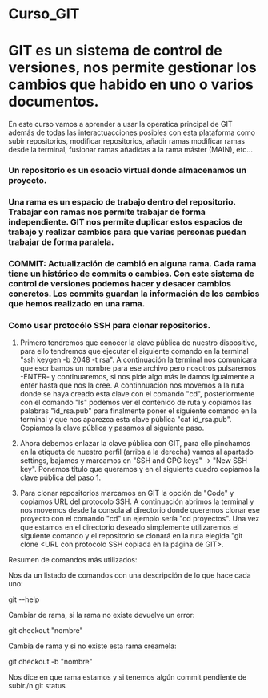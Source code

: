 # Curso_GIT

# GIT es un sistema de control de versiones, nos permite gestionar los cambios que habido en uno o varios documentos.

En este curso vamos a aprender a usar la operatica principal de GIT además de todas las interactuacciones posibles con esta plataforma como subir repositorios, modificar repositorios, añadir ramas modificar ramas desde la terminal, fusionar ramas añadidas a la rama máster (MAIN), etc...

### Un repositorio es un esoacio virtual donde almacenamos un proyecto.

### Una rama es un espacio de trabajo dentro del repositorio. Trabajar con ramas nos permite trabajar de forma independiente. GIT nos permite duplicar estos espacios de trabajo y realizar cambios para que varias personas puedan trabajar de forma paralela.

### COMMIT: Actualización de cambió en alguna rama. Cada rama tiene un histórico de commits o cambios. Con este sistema de control de versiones podemos hacer y desacer cambios concretos. Los commits guardan la información de los cambios que hemos realizado en una rama.

### Como usar protocólo SSH para clonar repositorios.

1. Primero tendremos que conocer la clave pública de nuestro dispositivo, para ello tendremos que ejecutar el siguiente comando en la terminal "ssh keygen -b 2048 -t rsa". A continuación la terminal nos comunicara que escribamos un nombre para ese archivo pero nosotros pulsaremos -ENTER- y continuaremos, si nos pide algo más le damos igualmente a enter hasta que nos la cree. A continnuación nos movemos a la ruta donde se haya creado esta clave con el comando "cd", posteriormente con el comando "ls" podemos ver el contenido de ruta y copiamos las palabras "id_rsa.pub" para finalmente poner el siguiente comando en la terminal y que nos aparezca esta clave pública "cat id_rsa.pub". Copiamos la clave pública y pasamos al siguiente paso.

2. Ahora debemos enlazar la clave pública con GIT, para ello pinchamos en la etiqueta de nuestro perfil (arriba a la derecha) vamos al apartado settings, bajamos y marcamos en "SSH and GPG keys" -> "New SSH key". Ponemos título que queramos y en el siguiente cuadro copiamos la clave pública del paso 1.

3. Para clonar repositorios marcamos en GIT la opción de "Code" y copiamos URL del protocolo SSH. A continuación abrimos la terminal y nos movemos desde la consola al directorio donde queremos clonar ese proyecto con el comando "cd" un ejemplo sería "cd proyectos". Una vez que estamos en el directorio deseado simplemente utilizaremos el siguiente comando y el repositorio se clonará en la ruta elegida "git clone <URL con protocolo SSH copiada en la página de GIT>.

Resumen de comandos más utilizados:

Nos da un listado de comandos con una descripción de lo que hace cada uno:

git --help

Cambiar de rama, si la rama no existe devuelve un error:

git checkout "nombre"

Cambia de rama y si no existe esta rama creamela:

git checkout -b "nombre"

Nos dice en que rama estamos y si tenemos algún commit pendiente de subir./n
git status